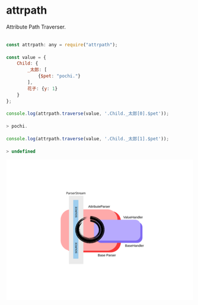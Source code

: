 # attrpath
Attribute Path Traverser.

```js

const attrpath: any = require("attrpath");

const value = {
    Child: {
        _太郎: [
            {$pet: "pochi."}
        ],
        花子: {y: 1}
    }
};

console.log(attrpath.traverse(value, '.Child._太郎[0].$pet'));

> pochi.

console.log(attrpath.traverse(value, '.Child._太郎[1].$pet'));

> undefined

```
<img src="https://raw.githubusercontent.com/7thCode/attrpath/0281b0c1d1984b451394de4a0f4d15c075338401/AttributeParser.svg" alt="" title="">

